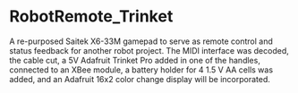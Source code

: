 # RobotRemote_Trinket
A re-purposed Saitek X6-33M gamepad to serve as remote control and status feedback for another robot project. The MIDI interface was decoded, the cable cut, a 5V Adafruit Trinket Pro added in one of the handles, connected to an XBee module, a battery holder for 4 1.5 V AA cells was added, and an Adafruit 16x2 color change display will be incorporated.
